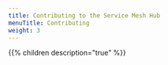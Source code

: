 ```yaml
---
title: Contributing to the Service Mesh Hub
menuTitle: Contributing
weight: 3
---
```



{{% children description="true" %}}